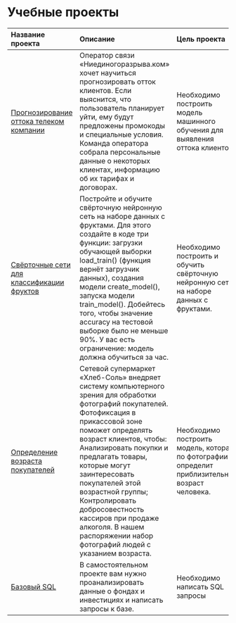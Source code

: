 # Учебные проекты
| Название проекта | Описание | Цель проекта | 
| :---------------------- | :---------------------- | :---------------------- |
| [Прогнозирование оттока телеком компании](final_project.ipynb) |Оператор связи «Ниединогоразрыва.ком» хочет научиться прогнозировать отток клиентов. Если выяснится, что пользователь планирует уйти, ему будут предложены промокоды и специальные условия. Команда оператора собрала персональные данные о некоторых клиентах, информацию об их тарифах и договорах.|Необходимо построить модель машинного обучения для выявления оттока клиентов.|
| [Свёрточные сети для классификации фруктов](Свёрточные_сети_для_классификации_фруктов.ipynb) |Постройте и обучите свёрточную нейронную сеть на наборе данных с фруктами. Для этого создайте в коде три функции: загрузки обучающей выборки load_train() (функция вернёт загрузчик данных), создания модели create_model(), запуска модели train_model(). Добейтесь того, чтобы значение accuracy на тестовой выборке было не меньше 90%. У вас есть ограничение: модель должна обучиться за час.|Необходимо построить и обучить свёрточную нейронную сеть на наборе данных с фруктами. |
| [Определение возраста покупателей](Определение_возраста_покупателей.ipynb) |Сетевой супермаркет «Хлеб-Соль» внедряет систему компьютерного зрения для обработки фотографий покупателей. Фотофиксация в прикассовой зоне поможет определять возраст клиентов, чтобы: Анализировать покупки и предлагать товары, которые могут заинтересовать покупателей этой возрастной группы; Контролировать добросовестность кассиров при продаже алкоголя. В нашем распоряжении набор фотографий людей с указанием возраста.|Необходимо построить модель, которая по фотографии определит приблизительный возраст человека. |
| [Базовый SQL ](SQLite.sql) |В самостоятельном проекте вам нужно проанализировать данные о фондах и инвестициях и написать запросы к базе. |Необходимо написать SQL запросы|
